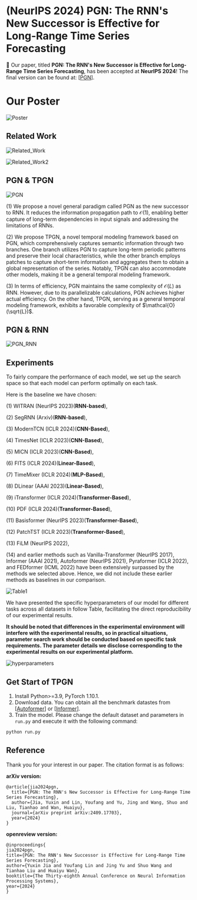 # (NeurIPS 2024) PGN: The RNN's New Successor is Effective for Long-Range Time Series Forecasting

🚩 Our paper, titled **PGN: The RNN's New Successor is Effective for Long-Range Time Series Forecasting**, has been accepted at **NeurIPS 2024**! The final version can be found at: [[PGN](https://openreview.net/forum?id=ypEamFKu2O)]. 

# Our Poster

![Poster](imgs/poster.png)

## Related Work

![Related_Work](imgs/Figure1.png)

![Related_Work2](imgs/related_work.png)

## PGN & TPGN

![PGN](imgs/Figure2.png)

(1) We propose a novel general paradigm called PGN as the new successor to RNN. It reduces the information propagation path to $\mathcal{O}(1)$, enabling better capture of long-term dependencies in input signals and addressing the limitations of RNNs.

(2) We propose TPGN, a novel temporal modeling framework based on PGN, which comprehensively captures semantic information through two branches. One branch utilizes PGN to capture long-term periodic patterns and preserve their local characteristics, while the other branch employs patches to capture short-term information and aggregates them to obtain a global representation of the series. Notably, TPGN can also accommodate other models, making it be a general temporal modeling framework. 

(3) In terms of efficiency, PGN maintains the same complexity of $\mathcal{O}(L)$ as RNN. However, due to its parallelizable calculations, PGN achieves higher actual efficiency. On the other hand, TPGN, serving as a general temporal modeling framework, exhibits a favorable complexity of $\mathcal{O}(\sqrt{L})$.


## PGN & RNN

![PGN_RNN](imgs/PGN_RNN.png)

## Experiments

To fairly compare the performance of each model, we set up the search space so that each model can perform optimally on each task. 

Here is the baseline we have chosen:

(1) WITRAN (NeurIPS 2023)(**RNN-based**),

(2) SegRNN (Arxiv)(**RNN-based**),

(3) ModernTCN (ICLR 2024)(**CNN-Based**), 

(4) TimesNet (ICLR 2023)(**CNN-Based**), 

(5) MICN (ICLR 2023)(**CNN-Based**),

(6) FITS (ICLR 2024)(**Linear-Based**), 

(7) TimeMixer (ICLR 2024)(**MLP-Based**), 

(8) DLinear (AAAI 2023)(**Linear-Based**), 

(9) iTransformer (ICLR 2024)(**Transformer-Based**), 

(10) PDF (ICLR 2024)(**Transformer-Based**), 

(11) Basisformer (NeurIPS 2023)(**Transformer-Based**), 

(12) PatchTST (ICLR 2023)(**Transformer-Based**), 

(13) FiLM (NeurIPS 2022),

(14) and earlier methods such as Vanilla-Transformer (NeurIPS 2017), Informer (AAAI 2021), Autoformer (NeurIPS 2021), Pyraformer (ICLR 2022), and FEDformer (ICML 2022) have been extensively surpassed by the methods we selected above. Hence, we did not include these earlier methods as baselines in our comparison.

![Table1](imgs/Table1.png)

We have presented the specific hyperparameters of our model for different tasks across all datasets in follow Table, facilitating the direct reproducibility of our experimental results.

**It should be noted that differences in the experimental environment will interfere with the experimental results, so in practical situations, parameter search work should be conducted based on specific task requirements. The parameter details we disclose corresponding to the experimental results on our experimental platform.**

![hyperparameters](imgs/hyperparameters.png)

## Get Start of TPGN

1. Install Python>=3.9, PyTorch 1.10.1.
2. Download data. You can obtain all the benchmark datastes from [[Autoformer](https://github.com/thuml/Autoformer)] or [[Informer](https://github.com/zhouhaoyi/Informer2020)].
3. Train the model. Please change the default dataset and parameters in `run.py` and execute it with the following command:

```bash
python run.py
```

## Reference

Thank you for your interest in our paper. The citation format is as follows:

**arXiv version:**

```
@article{jia2024pgn,
  title={PGN: The RNN's New Successor is Effective for Long-Range Time Series Forecasting},
  author={Jia, Yuxin and Lin, Youfang and Yu, Jing and Wang, Shuo and Liu, Tianhao and Wan, Huaiyu},
  journal={arXiv preprint arXiv:2409.17703},
  year={2024}
}
```

**openreview version:**

```
@inproceedings{
jia2024pgn,
title={PGN: The RNN's New Successor is Effective for Long-Range Time Series Forecasting},
author={Yuxin Jia and Youfang Lin and Jing Yu and Shuo Wang and Tianhao Liu and Huaiyu Wan},
booktitle={The Thirty-eighth Annual Conference on Neural Information Processing Systems},
year={2024}
}
```




